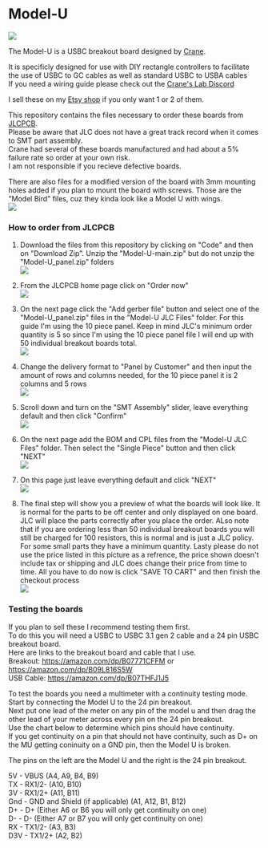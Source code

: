 # Model-U

![](https://raw.githubusercontent.com/HTangl/Model-U/main/Pictures/Model-U.jpg)  

The Model-U is a USBC breakout board designed by [Crane](https://github.com/Crane1195).  

It is specificly designed for use with DIY rectangle controllers to facilitate the use of USBC to GC cables as well as standard USBC to USBA cables   
If you need a wiring guide please check out the [Crane's Lab Discord](https://discord.com/invite/S3qgZWD)  

I sell these on my [Etsy shop](https://www.etsy.com/shop/HTangl) if you only want 1 or 2 of them.  

This repository contains the files necessary to order these boards from [JLCPCB](https://jlcpcb.com/).  
Please be aware that JLC does not have a great track record when it comes to SMT part assembly.  
Crane had several of these boards manufactured and had about a 5% failure rate so order at your own risk.  
I am not responsible if you recieve defective boards.  

There are also files for a modified version of the board with 3mm mounting holes added if you plan to mount the board with screws. Those are the "Model Bird" files, cuz they kinda look like a Model U with wings.  
![](https://raw.githubusercontent.com/HTangl/Model-U/main/Pictures/Model%20Bird%203D%20Model.png)

### How to order from JLCPCB ###

1. Download the files from this repository by clicking on "Code" and then on "Download Zip". Unzip the "Model-U-main.zip" but do not unzip the "Model-U_panel.zip" folders  
![](https://github.com/HTangl/Model-U/blob/main/JLC%20Ordering%20Guide%20Pics/Step%2000.png?raw=true)  

2. From the JLCPCB home page click on "Order now"  
![](https://github.com/HTangl/Model-U/blob/main/JLC%20Ordering%20Guide%20Pics/Step%2001.png?raw=true)  

3. On the next page click the "Add gerber file" button and select one of the "Model-U_panel.zip" files in the "Model-U JLC Files" folder. For this guide I'm using the 10 piece panel. Keep in mind JLC's minimum order quantity is 5 so since I'm using the 10 piece panel file I will end up with 50 individual breakout boards total.  
![](https://github.com/HTangl/Model-U/blob/main/JLC%20Ordering%20Guide%20Pics/Step%2002.png?raw=true)  

4. Change the delivery format to "Panel by Customer" and then input the amount of rows and columns needed, for the 10 piece panel it is 2 columns and 5 rows  
![](https://github.com/HTangl/Model-U/blob/main/JLC%20Ordering%20Guide%20Pics/Step%2003.png?raw=true)  

5. Scroll down and turn on the "SMT Assembly" slider, leave everything default and then click "Confirm"  
![](https://github.com/HTangl/Model-U/blob/main/JLC%20Ordering%20Guide%20Pics/Step%2004.png?raw=true)  

6. On the next page add the BOM and CPL files from the "Model-U JLC Files" folder. Then select the "Single Piece" button and then click "NEXT"  
![](https://github.com/HTangl/Model-U/blob/main/JLC%20Ordering%20Guide%20Pics/Step%2005.png?raw=true)  

7. On this page just leave everything default and click "NEXT"  
![](https://github.com/HTangl/Model-U/blob/main/JLC%20Ordering%20Guide%20Pics/Step%2006.png?raw=true)  

8. The final step will show you a preview of what the boards will look like. It is normal for the parts to be off center and only displayed on one board. JLC will place the parts correctly after you place the order. ALso note that if you are ordering less than 50 individual breakout boards you will still be charged for 100 resistors, this is normal and is just a JLC policy. For some small parts they have a minimum quantity. Lasty please do not use the price listed in this picture as a refrence, the price shown doesn't include tax or shipping and JLC does change their price from time to time. All you have to do now is click "SAVE TO CART" and then finish the checkout process  
![](https://github.com/HTangl/Model-U/blob/main/JLC%20Ordering%20Guide%20Pics/Step%2007.png?raw=true)  

### Testing the boards ###

If you plan to sell these I recommend testing them first.  
To do this you will need a USBC to USBC 3.1 gen 2 cable and a 24 pin USBC breakout board.  
Here are links to the breakout board and cable that I use.  
Breakout: https://amazon.com/dp/B07771CFFM or https://amazon.com/dp/B09L816S5W  
USB Cable: https://amazon.com/dp/B07THFJ1J5  

To test the boards you need a multimeter with a continuity testing mode.  
Start by connecting the Model U to the 24 pin breakout.  
Next put one lead of the meter on any pin of the model u and then drag the other lead of your meter across every pin on the 24 pin breakout.  
Use the chart below to determine which pins should have continuity.  
If you get continuity on a pin that should not have continuity, such as D+ on the MU getting coninuity on a GND pin, then the Model U is broken.  

The pins on the left are the Model U and the right is the 24 pin breakout.  

5V - VBUS (A4, A9, B4, B9)  
TX - RX1/2- (A10, B10)  
3V - RX1/2+ (A11, B11)  
Gnd - GND and Shield (if applicable) (A1, A12, B1, B12)  
D+ - D+ (Either A6 or B6 you will only get continuity on one)  
D- - D- (Either A7 or B7 you will only get continuity on one)  
RX - TX1/2- (A3, B3)  
D3V - TX1/2+ (A2, B2)  
